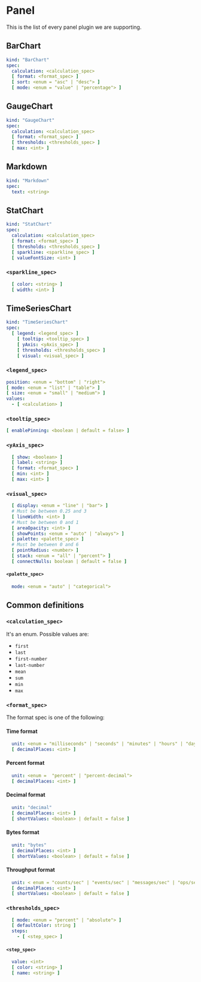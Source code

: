 # Panel

This is the list of every panel plugin we are supporting.

## BarChart

```yaml
kind: "BarChart"
spec:
  calculation: <calculation_spec>
  [ format: <format_spec> ]
  [ sort: <enum = "asc" | "desc"> ]
  [ mode: <enum = "value" | "percentage"> ]
```

## GaugeChart

```yaml
kind: "GaugeChart"
spec:
  calculation: <calculation_spec>
  [ format: <format_spec> ]
  [ thresholds: <thresholds_spec> ]
  [ max: <int> ]
```

## Markdown

```yaml
kind: "Markdown"
spec:
  text: <string>
```

## StatChart

```yaml
kind: "StatChart"
spec:
  calculation: <calculation_spec>
  [ format: <format_spec> ]
  [ thresholds: <thresholds_spec> ]
  [ sparkline: <sparkline_spec> ]
  [ valueFontSize: <int> ]
```

### `<sparkline_spec>`

```yaml
  [ color: <string> ]
  [ width: <int> ]
```

## TimeSeriesChart

```yaml
kind: "TimeSeriesChart"
spec:
  [ legend: <legend_spec> ]
    [ tooltip: <tooltip_spec> ]
    [ yAxis: <yAxis_spec> ]
    [ thresholds: <thresholds_spec> ]
    [ visual: <visual_spec> ]
```

### `<legend_spec>`

```yaml
position: <enum = "bottom" | "right">
[ mode: <enum = "list" | "table"> ]
[ size: <enum = "small" | "medium"> ]
values:
  - [ <calculation> ]
```

### `<tooltip_spec>`

```yaml
[ enablePinning: <boolean | default = false> ]
```

### `<yAxis_spec>`

```yaml
  [ show: <boolean> ]
  [ label: <string> ]
  [ format: <format_spec> ]
  [ min: <int> ]
  [ max: <int> ]
```

### `<visual_spec>`

```yaml
  [ display: <enum = "line" | "bar"> ]
  # Must be between 0.25 and 3
  [ lineWidth: <int> ]
  # Must be between 0 and 1
  [ areaOpacity: <int> ]
  [ showPoints: <enum = "auto" | "always"> ]
  [ palette: <palette_spec> ]
  # Must be between 0 and 6
  [ pointRadius: <number> ]
  [ stack: <enum = "all" | "percent"> ]
  [ connectNulls: boolean | default = false ]
```

#### `<palette_spec>`

```yaml
  mode: <enum = "auto" | "categorical">
```

## Common definitions

### `<calculation_spec>`

It's an enum. Possible values are:

- `first`
- `last`
- `first-number`
- `last-number`
- `mean`
- `sum`
- `min`
- `max`

### `<format_spec>`

The format spec is one of the following:

#### Time format

```yaml
  unit: <enum = "milliseconds" | "seconds" | "minutes" | "hours" | "days" | "weeks" | "months" | "years">
  [ decimalPlaces: <int> ]
```

#### Percent format

```yaml
  unit: <enum =  "percent" | "percent-decimal">
  [ decimalPlaces: <int> ]
```

#### Decimal format

```yaml
  unit: "decimal"
  [ decimalPlaces: <int> ]
  [ shortValues: <boolean> | default = false ]
```

#### Bytes format

```yaml
  unit: "bytes"
  [ decimalPlaces: <int> ]
  [ shortValues: <boolean> | default = false ]
```

#### Throughput format

```yaml
  unit: < enum = "counts/sec" | "events/sec" | "messages/sec" | "ops/sec" | "packets/sec" | "reads/sec" | "records/sec" | "requests/sec" | "rows/sec" | "writes/sec">
  [ decimalPlaces: <int> ]
  [ shortValues: <boolean> | default = false ]
```

### `<thresholds_spec>`

```yaml
  [ mode: <enum = "percent" | "absolute"> ]
  [ defaultColor: string ]
  steps:
    - [ <step_spec> ]
```

#### `<step_spec>`

```yaml
  value: <int>
  [ color: <string> ]
  [ name: <string> ]
```

